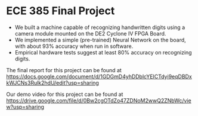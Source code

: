 # ECE 385 Final Project
- We built a machine capable of recognizing handwritten digits using a camera module mounted on the DE2 Cyclone IV FPGA Board.
- We implemented a simple (pre-trained) Neural Network on the board, with about 93% accuracy when run in software.
- Empirical hardware tests suggest at least 80% accuracy on recognizing digits. 

The final report for this project can be found at
https://docs.google.com/document/d/1GDGmD4yhDDblcYEICTdyi9eqDBDxkWJCNs3Rulk2hdU/edit?usp=sharing

Our demo video for this project can be found at 
https://drive.google.com/file/d/0Bw2cgOTdZo47ZDNoM2wwQ2ZNbWc/view?usp=sharing
